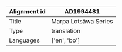 |Alignment id | AD1994481
| --- | --- 
|Title | Marpa Lotsāwa Series 
|Type | translation
|Languages | ['en', 'bo']